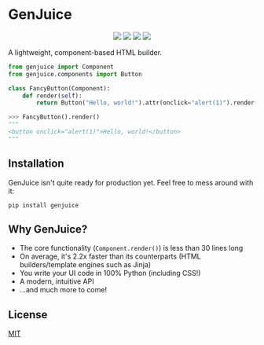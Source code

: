 # GenJuice

<p align="center">
    <img src="https://img.shields.io/pypi/l/genjuice?style=for-the-badge">
    <img src="https://img.shields.io/pypi/pyversions/genjuice?style=for-the-badge">
    <img src="https://img.shields.io/github/languages/code-size/docyx/genjuice?style=for-the-badge">
    <img src="https://img.shields.io/github/issues-raw/docyx/genjuice?style=for-the-badge">
</p>


A lightweight, component-based HTML builder.

```py
from genjuice import Component
from genjuice.components import Button

class FancyButton(Component):
    def render(self):
        return Button("Hello, world!").attr(onclick="alert(1)").render()
```

```py
>>> FancyButton().render()
"""
<button onclick="alert(1)">Hello, world!</button>
"""
```

## Installation

GenJuice isn't quite ready for production yet. Feel free to mess around with it:

```
pip install genjuice
```

## Why GenJuice?

- The core functionality (`Component.render()`) is less than 30 lines long
- On average, it's 2.2x faster than its counterparts (HTML builders/template engines such as Jinja)
- You write your UI code in 100% Python (including CSS!)
- A modern, intuitive API
- ...and much more to come!

## License

[MIT](./LICENSE)
